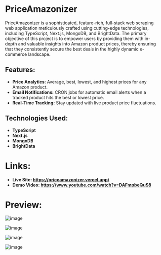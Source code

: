 # PriceAmazonizer 

PriceAmazonizer is a sophisticated, feature-rich, full-stack web scraping web application meticulously crafted using cutting-edge technologies, including TypeScript, Next.js, MongoDB, and BrightData. The primary objective of this project is to empower users by providing them with in-depth and valuable insights into Amazon product prices, thereby ensuring that they consistently secure the best deals in the highly dynamic e-commerce landscape.

## Features:

- **Price Analytics:** Average, best, lowest, and highest prices for any Amazon product.
- **Email Notifications:** CRON jobs for automatic email alerts when a tracked product hits the best or lowest price.
- **Real-Time Tracking:** Stay updated with live product price fluctuations.

## Technologies Used:

- **TypeScript**
- **Next.js**
- **MongoDB**
- **BrightData**

# Links:
- **Live Site: https://priceamazonizer.vercel.app/**
- **Demo Video: https://www.youtube.com/watch?v=DAFmpbeQuS8**

# Preview:

![image](https://github.com/SurajPratap10/priceamazonizer/assets/92919173/55fceca1-9ad7-408a-87ff-0ce174a80744)

![image](https://github.com/SurajPratap10/priceamazonizer/assets/92919173/c68ce0e6-286f-42ff-a160-0a3a21c218e3)

![image](https://github.com/SurajPratap10/priceamazonizer/assets/92919173/ee20a4a3-37b4-4642-8538-5de2304f8b9e)

![image](https://github.com/SurajPratap10/priceamazonizer/assets/92919173/585e5165-0181-4937-b811-611263995901)

